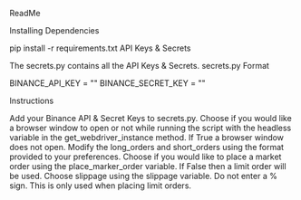 ReadMe

Installing Dependencies

pip install -r requirements.txt
API Keys & Secrets

The secrets.py contains all the API Keys & Secrets.
secrets.py Format

BINANCE_API_KEY = ""
BINANCE_SECRET_KEY = ""

Instructions

Add your Binance API & Secret Keys to secrets.py.
Choose if you would like a browser window to open or not while running the script with the headless variable in the get_webdriver_instance method. If True a browser window does not open.
Modify the long_orders and short_orders using the format provided to your preferences.
Choose if you would like to place a market order using the place_marker_order variable. If False then a limit order will be used.
Choose slippage using the slippage variable. Do not enter a % sign. This is only used when placing limit orders.
